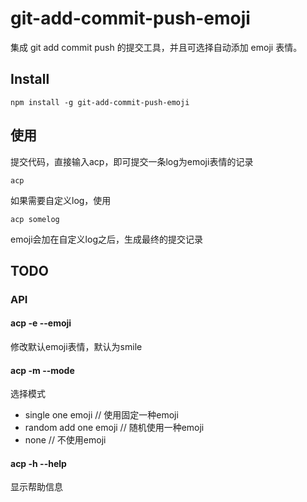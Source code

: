# git-add-commit-push-emoji

集成 git add commit push 的提交工具，并且可选择自动添加 emoji 表情。

## Install

```
npm install -g git-add-commit-push-emoji
```

## 使用

提交代码，直接输入acp，即可提交一条log为emoji表情的记录

```
acp
```

如果需要自定义log，使用

```
acp somelog
```

emoji会加在自定义log之后，生成最终的提交记录


## TODO

### API
#### acp -e --emoji
修改默认emoji表情，默认为smile

#### acp -m --mode
选择模式

- single one emoji   // 使用固定一种emoji
- random add one emoji   // 随机使用一种emoji
- none   // 不使用emoji

#### acp -h --help
显示帮助信息
